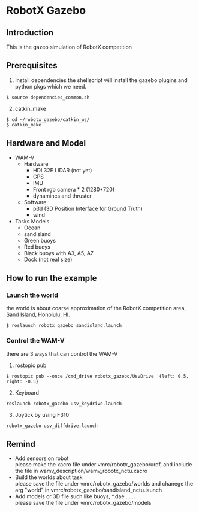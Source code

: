 # RobotX Gazebo
## Introduction
This is the gazeo simulation of RobotX competition

## Prerequisites
1. Install dependencies 
the shellscript will install the gazebo plugins and python pkgs which we need.
```
$ source dependencies_common.sh
```
2. catkin_make
```
$ cd ~/robotx_gazebo/catkin_ws/
$ catkin_make
```
## Hardware and Model
- WAM-V 
  - Hardware
    - HDL32E LiDAR (not yet)
    - GPS
    - IMU
    - Front rgb camera * 2 (1280*720) 
    - dynamincs and thruster
  - Software
    - p3d (3D Position Interface for Ground Truth)
    - wind 
- Tasks Models
  - Ocean
  - sandisland
  - Green buoys 
  - Red buoys
  - Black buoys with A3, A5, A7
  - Dock (not real size)

## How to run the example
### Launch the world 
the world is about coarse approximation of the RobotX competition area, Sand Island, Honolulu, HI.
```
$ roslaunch robotx_gazebo sandisland.launch 
```
### Control the WAM-V 
there are 3 ways that can control the WAM-V
1. rostopic pub
```
$ rostopic pub --once /cmd_drive robotx_gazebo/UsvDrive '{left: 0.5, right: -0.5}'
```
2. Keyboard
```
roslaunch robotx_gazebo usv_keydrive.launch
```
3. Joytick by using F310
``` 
robotx_gazebo usv_diffdrive.launch
```

## Remind
* Add sensors on robot </br>
please make the xacro file under vmrc/robotx_gazebo/urdf, and include the file in wamv_description/wamv_robotx_nctu.xacro </br>
* Build the worlds about task </br>
please save the file under vmrc/robotx_gazebo/worlds and chanege the arg "world" in vmrc/robotx_gazebo/sandisland_nctu.launch </br>
* Add models or 3D file such like buoys, *.dae ...... </br>
 please save the file under vmrc/robotx_gazebo/models
